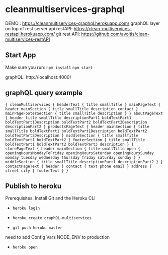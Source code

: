 # cleanmultiservices-graphql 

DEMO : https://cleanmultiservices-graphql.herokuapp.com/
graphQL layer on top of rest server api 
restAPI: https://clean-multiservices-restapi.herokuapp.com/
git rest API: https://github.com/avoltis/clean-multiservices-restAPI
## Start App
Make sure you run:
`npm install`
`npm start`

graphQL: http://localhost:4000/

## graphQL query example 

`{
  cleanMultiservices {
    headerText {
      title
      smallTitle
    }
    mainPageText {
      header
      mainSection {
        title
        smallTitle
        description
        contact
      }
      mainPageFooterSection {
        title
        smallTitle
        description
      }
    }
    aboutPageText {
      header
      title
      smallTitle
      descriptionPart1
      boldTextPart1
      boldTextPart1Description
      boldTextPart2
      boldTextPart2Description
      descriptionPart2
    }
    productsPageText {
      header
      mainSection {
        title
        smallTitle
        boldTextPart1
        boldTextPart1Description
        boldTextPart2
        boldTextPart2Description
      }
      middleSection {
        title
        smallTitle
        boldTextPart1
        boldTextPart2
      }
      footerSection {
        title
        smallTitle
        boldTextPart1
        boldTextPart2
        boldTextPart3
        description
      }
    }
    storePageText {
      header
      mainSection {
        title
        smallTitle
        open {
          openingHoursMondayToFriday
          openingHoursSaturday
          openingHoursSunday
          monday
          tuesday
          wednesday
          thursday
          friday
          saturday
          sunday
        }
      }
      middleSection {
        title
        smallTitle
        descriptionPart1
        descriptionPart2
      }
    }
    contactPageText {
      header
    }
    contact {
      text
      phone
      email
    }
    address {
      street
      city
    }
    footerText
  }
}`

## Publish to heroku

Prerequisites: Install Git and the Heroku CLI

- `heroku login`

- `heroku create graphQL-multiservices`

- `git push heroku master` 

need to add Config Vars 
NODE_ENV to production

- `heroku open` 